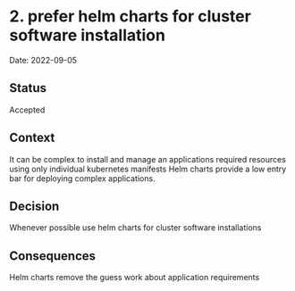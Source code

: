 # 2. prefer helm charts for cluster software installation

Date: 2022-09-05

## Status

Accepted

## Context

It can be complex to install and manage an applications required resources using only individual kubernetes manifests
Helm charts provide a low entry bar for deploying complex applications.

## Decision

Whenever possible use helm charts for cluster software installations

## Consequences

Helm charts remove the guess work about application requirements
